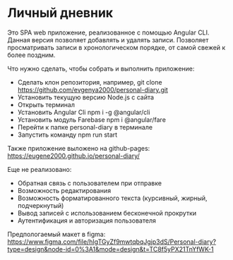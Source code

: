 # Личный дневник

Это SPA web приложение, реализованное с помощью Angular CLI.
Данная версия позволяет добавлять и удалять записи. Позволяет просматривать записи в хронологическом порядке, от самой свежей к более поздним.

Что нужно сделать, чтобы собрать и выполнить приложение:
* Сделать клон репозитория, например, git clone https://github.com/evgenya2000/personal-diary.git
* Установить текущую версию Node.js с сайта
* Открыть терминал
* Установить Angular Cli npm i -g @angular/cli
* Установить модуль Farebase npm i @angular/fare
* Перейти к папке personal-diary в терминале
* Запустить команду npm run start

Также приложение выложено на github-pages: https://eugene2000.github.io/personal-diary/

Еще не реализовано:
* Обратная связь с пользователем при отправке
* Возможность редактирования
* Возможность форматированного текста (курсивный, жирный, подчеркнутый)
* Вывод записей с использованием бесконечной прокрутки
* Аутентификация и авторизация пользователя


Предпологаемый макет в figma: https://www.figma.com/file/hIgTGyZf9mwtqbqJgjp3dS/Personal-diary?type=design&node-id=0%3A1&mode=design&t=TC8f5yPX21TnYfWK-1
